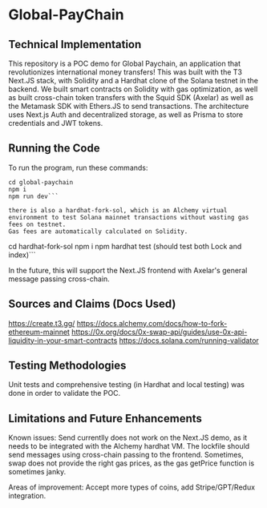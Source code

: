 # Global-PayChain

## Technical Implementation

This repository is a POC demo for Global Paychain, an application that revolutionizes international money transfers! 
This was built with the T3 Next.JS stack, with Solidity and a Hardhat clone of the Solana testnet in the backend. We built smart contracts on Solidity with gas optimization, as well as built cross-chain token transfers with the Squid SDK (Axelar) as well as the Metamask SDK with Ethers.JS to send transactions. 
The architecture uses Next.js Auth and decentralized storage, as well as Prisma to store credentials and JWT tokens. 

## Running the Code

To run the program, run these commands: 
```
cd global-paychain
npm i
npm run dev```

there is also a hardhat-fork-sol, which is an Alchemy virtual environment to test Solana mainnet transactions without wasting gas fees on testnet.
Gas fees are automatically calculated on Solidity.

```
cd hardhat-fork-sol
npm i
npm hardhat test (should test both Lock and index)```

In the future, this will support the Next.JS frontend with Axelar's general message passing cross-chain. 

## Sources and Claims (Docs Used)

https://create.t3.gg/
https://docs.alchemy.com/docs/how-to-fork-ethereum-mainnet
https://0x.org/docs/0x-swap-api/guides/use-0x-api-liquidity-in-your-smart-contracts
https://docs.solana.com/running-validator

## Testing Methodologies

Unit tests and comprehensive testing (in Hardhat and local testing) was done in order to validate the POC. 

## Limitations and Future Enhancements

Known issues: Send currentlly does not work on the Next.JS demo, as it needs to be integrated with the Alchemy hardhat VM. The lockfile should send messages using cross-chain passing to the frontend. 
Sometimes, swap does not provide the right gas prices, as the gas getPrice function is sometimes janky. 

Areas of improvement: Accept more types of coins, add Stripe/GPT/Redux integration. 

